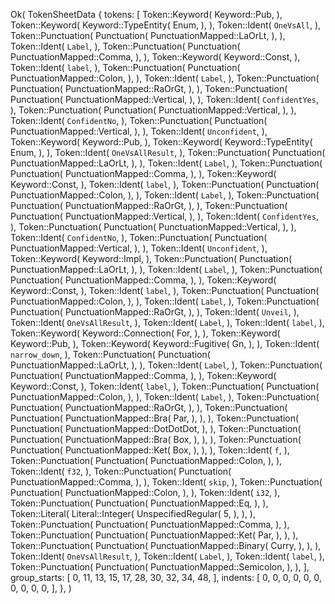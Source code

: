 Ok(
    TokenSheetData {
        tokens: [
            Token::Keyword(
                Keyword::Pub,
            ),
            Token::Keyword(
                Keyword::TypeEntity(
                    Enum,
                ),
            ),
            Token::Ident(
                `OneVsAll`,
            ),
            Token::Punctuation(
                Punctuation(
                    PunctuationMapped::LaOrLt,
                ),
            ),
            Token::Ident(
                `Label`,
            ),
            Token::Punctuation(
                Punctuation(
                    PunctuationMapped::Comma,
                ),
            ),
            Token::Keyword(
                Keyword::Const,
            ),
            Token::Ident(
                `label`,
            ),
            Token::Punctuation(
                Punctuation(
                    PunctuationMapped::Colon,
                ),
            ),
            Token::Ident(
                `Label`,
            ),
            Token::Punctuation(
                Punctuation(
                    PunctuationMapped::RaOrGt,
                ),
            ),
            Token::Punctuation(
                Punctuation(
                    PunctuationMapped::Vertical,
                ),
            ),
            Token::Ident(
                `ConfidentYes`,
            ),
            Token::Punctuation(
                Punctuation(
                    PunctuationMapped::Vertical,
                ),
            ),
            Token::Ident(
                `ConfidentNo`,
            ),
            Token::Punctuation(
                Punctuation(
                    PunctuationMapped::Vertical,
                ),
            ),
            Token::Ident(
                `Unconfident`,
            ),
            Token::Keyword(
                Keyword::Pub,
            ),
            Token::Keyword(
                Keyword::TypeEntity(
                    Enum,
                ),
            ),
            Token::Ident(
                `OneVsAllResult`,
            ),
            Token::Punctuation(
                Punctuation(
                    PunctuationMapped::LaOrLt,
                ),
            ),
            Token::Ident(
                `Label`,
            ),
            Token::Punctuation(
                Punctuation(
                    PunctuationMapped::Comma,
                ),
            ),
            Token::Keyword(
                Keyword::Const,
            ),
            Token::Ident(
                `label`,
            ),
            Token::Punctuation(
                Punctuation(
                    PunctuationMapped::Colon,
                ),
            ),
            Token::Ident(
                `Label`,
            ),
            Token::Punctuation(
                Punctuation(
                    PunctuationMapped::RaOrGt,
                ),
            ),
            Token::Punctuation(
                Punctuation(
                    PunctuationMapped::Vertical,
                ),
            ),
            Token::Ident(
                `ConfidentYes`,
            ),
            Token::Punctuation(
                Punctuation(
                    PunctuationMapped::Vertical,
                ),
            ),
            Token::Ident(
                `ConfidentNo`,
            ),
            Token::Punctuation(
                Punctuation(
                    PunctuationMapped::Vertical,
                ),
            ),
            Token::Ident(
                `Unconfident`,
            ),
            Token::Keyword(
                Keyword::Impl,
            ),
            Token::Punctuation(
                Punctuation(
                    PunctuationMapped::LaOrLt,
                ),
            ),
            Token::Ident(
                `Label`,
            ),
            Token::Punctuation(
                Punctuation(
                    PunctuationMapped::Comma,
                ),
            ),
            Token::Keyword(
                Keyword::Const,
            ),
            Token::Ident(
                `label`,
            ),
            Token::Punctuation(
                Punctuation(
                    PunctuationMapped::Colon,
                ),
            ),
            Token::Ident(
                `Label`,
            ),
            Token::Punctuation(
                Punctuation(
                    PunctuationMapped::RaOrGt,
                ),
            ),
            Token::Ident(
                `Unveil`,
            ),
            Token::Ident(
                `OneVsAllResult`,
            ),
            Token::Ident(
                `Label`,
            ),
            Token::Ident(
                `label`,
            ),
            Token::Keyword(
                Keyword::Connection(
                    For,
                ),
            ),
            Token::Keyword(
                Keyword::Pub,
            ),
            Token::Keyword(
                Keyword::Fugitive(
                    Gn,
                ),
            ),
            Token::Ident(
                `narrow_down`,
            ),
            Token::Punctuation(
                Punctuation(
                    PunctuationMapped::LaOrLt,
                ),
            ),
            Token::Ident(
                `Label`,
            ),
            Token::Punctuation(
                Punctuation(
                    PunctuationMapped::Comma,
                ),
            ),
            Token::Keyword(
                Keyword::Const,
            ),
            Token::Ident(
                `label`,
            ),
            Token::Punctuation(
                Punctuation(
                    PunctuationMapped::Colon,
                ),
            ),
            Token::Ident(
                `Label`,
            ),
            Token::Punctuation(
                Punctuation(
                    PunctuationMapped::RaOrGt,
                ),
            ),
            Token::Punctuation(
                Punctuation(
                    PunctuationMapped::Bra(
                        Par,
                    ),
                ),
            ),
            Token::Punctuation(
                Punctuation(
                    PunctuationMapped::DotDotDot,
                ),
            ),
            Token::Punctuation(
                Punctuation(
                    PunctuationMapped::Bra(
                        Box,
                    ),
                ),
            ),
            Token::Punctuation(
                Punctuation(
                    PunctuationMapped::Ket(
                        Box,
                    ),
                ),
            ),
            Token::Ident(
                `f`,
            ),
            Token::Punctuation(
                Punctuation(
                    PunctuationMapped::Colon,
                ),
            ),
            Token::Ident(
                `f32`,
            ),
            Token::Punctuation(
                Punctuation(
                    PunctuationMapped::Comma,
                ),
            ),
            Token::Ident(
                `skip`,
            ),
            Token::Punctuation(
                Punctuation(
                    PunctuationMapped::Colon,
                ),
            ),
            Token::Ident(
                `i32`,
            ),
            Token::Punctuation(
                Punctuation(
                    PunctuationMapped::Eq,
                ),
            ),
            Token::Literal(
                Literal::Integer(
                    UnspecifiedRegular(
                        5,
                    ),
                ),
            ),
            Token::Punctuation(
                Punctuation(
                    PunctuationMapped::Comma,
                ),
            ),
            Token::Punctuation(
                Punctuation(
                    PunctuationMapped::Ket(
                        Par,
                    ),
                ),
            ),
            Token::Punctuation(
                Punctuation(
                    PunctuationMapped::Binary(
                        Curry,
                    ),
                ),
            ),
            Token::Ident(
                `OneVsAllResult`,
            ),
            Token::Ident(
                `Label`,
            ),
            Token::Ident(
                `label`,
            ),
            Token::Punctuation(
                Punctuation(
                    PunctuationMapped::Semicolon,
                ),
            ),
        ],
        group_starts: [
            0,
            11,
            13,
            15,
            17,
            28,
            30,
            32,
            34,
            48,
        ],
        indents: [
            0,
            0,
            0,
            0,
            0,
            0,
            0,
            0,
            0,
            0,
        ],
    },
)